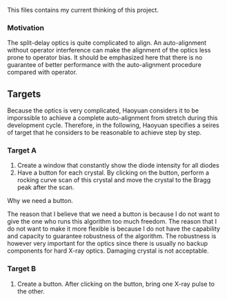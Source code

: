 This files contains my current thinking of this project.

### Motivation
The split-delay optics is quite complicated to align.
An auto-alignment without operator interference can make the alignment of the optics less prone to operator bias. 
It should be emphasized here that there is no guarantee of better performance with the auto-alignment procedure compared with operator.

## Targets
Because the optics is very complicated, Haoyuan considers it to be imporssible to achieve a complete auto-alignment from stretch during this development cycle.
Therefore, in the following, Haoyuan specifies a seires of target that he considers to be reasonable to achieve step by step.

### Target A
1. Create a window that constantly show the diode intensity for all diodes
2. Have a button for each crystal. By clicking on the button, perform a rocking curve scan of this crystal and move the crystal to the Bragg peak after the scan.

Why we need a button.

The reason that I believe that we need a button is because I do not want to give the one who runs this algorithm too much freedom. 
The reason that I do not want to make it more flexible is because I do not have the capability and capacity to guarantee robustness of the algorithm.
The robustness is however very important for the optics since there is usually no backup components for hard X-ray optics.
Damaging crystal is not acceptable.

### Target B
1. Create a button. After clicking on the button, bring one X-ray pulse to the other.

